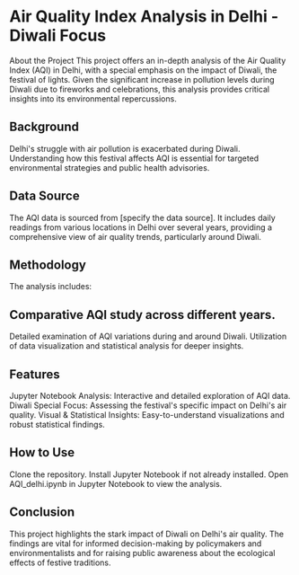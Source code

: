 # Air Quality Index Analysis in Delhi - Diwali Focus
About the Project
This project offers an in-depth analysis of the Air Quality Index (AQI) in Delhi, with a special emphasis on the impact of Diwali, the festival of lights. Given the significant increase in pollution levels during Diwali due to fireworks and celebrations, this analysis provides critical insights into its environmental repercussions.

## Background
Delhi's struggle with air pollution is exacerbated during Diwali. Understanding how this festival affects AQI is essential for targeted environmental strategies and public health advisories.

## Data Source
The AQI data is sourced from [specify the data source]. It includes daily readings from various locations in Delhi over several years, providing a comprehensive view of air quality trends, particularly around Diwali.

## Methodology
The analysis includes:

## Comparative AQI study across different years.
Detailed examination of AQI variations during and around Diwali.
Utilization of data visualization and statistical analysis for deeper insights.
## Features
Jupyter Notebook Analysis: Interactive and detailed exploration of AQI data.
Diwali Special Focus: Assessing the festival's specific impact on Delhi's air quality.
Visual & Statistical Insights: Easy-to-understand visualizations and robust statistical findings.
## How to Use
Clone the repository.
Install Jupyter Notebook if not already installed.
Open AQI_delhi.ipynb in Jupyter Notebook to view the analysis.
## Conclusion
This project highlights the stark impact of Diwali on Delhi's air quality. The findings are vital for informed decision-making by policymakers and environmentalists and for raising public awareness about the ecological effects of festive traditions.
